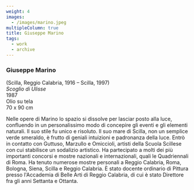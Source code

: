 ```yaml
---
weight: 4
images:
  - /images/marino.jpeg
multipleColumn: true
title: Giuseppe Marino
tags:
  - work
  - archive
---
```


### **Giuseppe Marino**<br />

(Scilla, Reggio Calabria, 1916 – Scilla, 1997)<br />
_Scoglio di Ulisse_<br />
1987<br />
Olio su tela<br />
70 x 90 cm

Nelle opere di Marino lo spazio si dissolve per lasciar posto alla luce,
confluendo in un personalissimo modo di concepire gli eventi e gli elementi
naturali. Il suo stile fu unico e risoluto. Il suo mare di Scilla, non un
semplice verde smeraldo, è frutto di geniali intuizioni e padronanza della
luce. Entrò in contatto con Guttuso, Marzullo e Omiccioli, artisti della
Scuola Scillese con cui stabilisce un sodalizio artistico. Ha partecipato
a molti dei più importanti concorsi e mostre nazionali e internazionali,
quali le Quadriennali di Roma. Ha tenuto numerose mostre personali a Reggio
Calabria, Roma, Bologna, Siena, Scilla e Reggio Calabria. È stato docente
ordinario di Pittura presso l'Accademia di Belle Arti di Reggio Calabria,
di cui è stato Direttore fra gli anni Settanta e Ottanta.
